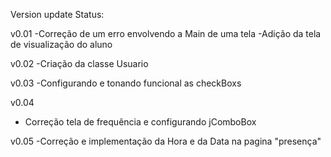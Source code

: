 Version update Status:

v0.01
-Correção de um erro envolvendo a Main de uma tela
-Adição da tela de visualização do aluno

v0.02
-Criação da classe Usuario

v0.03
-Configurando e tonando funcional as checkBoxs

v0.04

- Correção tela de frequência e configurando jComboBox

v0.05
-Correção e implementação da Hora e da Data na pagina "presença"
